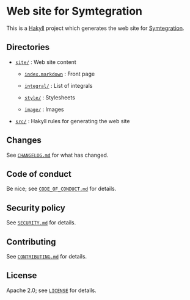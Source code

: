 # Web site for Symtegration

This is a [Hakyll] project which generates the web site for [Symtegration].

[Hakyll]: https://jaspervdj.be/hakyll/
[Symtegration]: https://symtegration.dev/

## Directories

* [`site/`](site/) : Web site content

  * [`index.markdown`](site/index.markdown) : Front page

  * [`integral/`](site/integral/) : List of integrals

  * [`style/`](site/style/) : Stylesheets

  * [`image/`](site/image/) : Images

* [`src/`](src/Symtegration/Site/) : Hakyll rules for generating the web site

## Changes

See [`CHANGELOG.md`] for what has changed.

[`CHANGELOG.md`]: docs/CHANGELOG.md

## Code of conduct

Be nice; see [`CODE_OF_CONDUCT.md`] for details.

[`CODE_OF_CONDUCT.md`]: docs/CODE_OF_CONDUCT.md

## Security policy

See [`SECURITY.md`] for details.

[`SECURITY.md`]: docs/SECURITY.md

## Contributing

See [`CONTRIBUTING.md`] for details.

[`CONTRIBUTING.md`]: docs/CONTRIBUTING.md

## License

Apache 2.0; see [`LICENSE`] for details.

[`LICENSE`]: LICENSE
